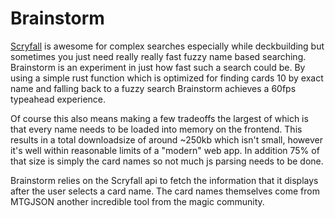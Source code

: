 # Brainstorm

[Scryfall](scryfall.com) is awesome for complex searches especially while deckbuilding but sometimes you just need really really fast fuzzy name based searching. Brainstorm is an experiment in just how fast such a search could be. By using a simple rust function which is optimized for finding cards 10 by exact name and falling back to a fuzzy search Brainstorm achieves a 60fps typeahead experience.

Of course this also means making a few tradeoffs the largest of which is that every name needs to be loaded into memory on the frontend. This results in a total downloadsize of around ~250kb which isn't small, however it's well within reasonable limits of a "modern" web app. In addition 75% of that size is simply the card names so not much js parsing needs to be done.

Brainstorm relies on the Scryfall api to fetch the information that it displays after the user selects a card name. The card names themselves come from MTGJSON another incredible tool from the magic community. 
